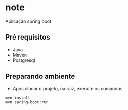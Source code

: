 # note

Aplicação spring boot


## Pré requisitos
- Java
- Maven
- Postgresql

## Preparando ambiente
  
- Após clonar o projeto, na raiz, execute os comandos

```
mvn install 
mvn spring-boot:run

```
